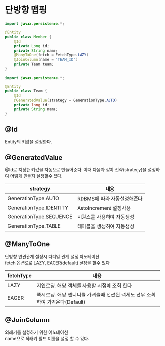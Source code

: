 # 단방향 맵핑
```java
import javax.persistence.*;

@Entity
public class Member {
    @Id
    private Long id;
    private String name;
    @ManyToOne(fetch = FetchType.LAZY)
    @JoinColumn(name = "TEAM_ID")
    private Team team;
}
```
```java
import javax.persistence.*;

@Entity
public class Team {
    @Id
    @GeneratedValue(strategy = GenerationType.AUTO)
    private long id;
    private String name;
}
```
## @Id
Entity의 키값을 설정한다.
## @GeneratedValue
@Id로 지정한 키값을 자동으로 만들어준다. 이때 다음과 같이 전략(strategy)을 설정하여 어떻게 만들지 설정할수 있다.

|strategy|내용|
|---|---|
|GenerationType.AUTO|RDBMS에 따라 자동설정해준다|
|GenerationType.IDENTITY|AutoIncrement 설정사용|
|GenerationType.SEQUENCE|시퀀스를 사용하여 자동생성|
|GenerationType.TABLE|테이블을 생성하여 자동생성|

## @ManyToOne
단방향 연관관계 설정시 다대일 관계 설정 어노테이션  
fetch 옵션으로 LAZY, EAGER(default) 설정을 할수 있다.

|fetchType|내용|
|---|---|
|LAZY|지연로딩. 해당 객체를 사용할 시점에 조회 한다|
|EAGER|즉시로딩. 해당 엔티티를 가져올때 연관된 객체도 전부 조회하여 가져온다(Default)|
## @JoinColumn
외래키를 설정하기 위한 어노테이션  
name으로 외래키 필드 이름을 설정 할 수 있다.